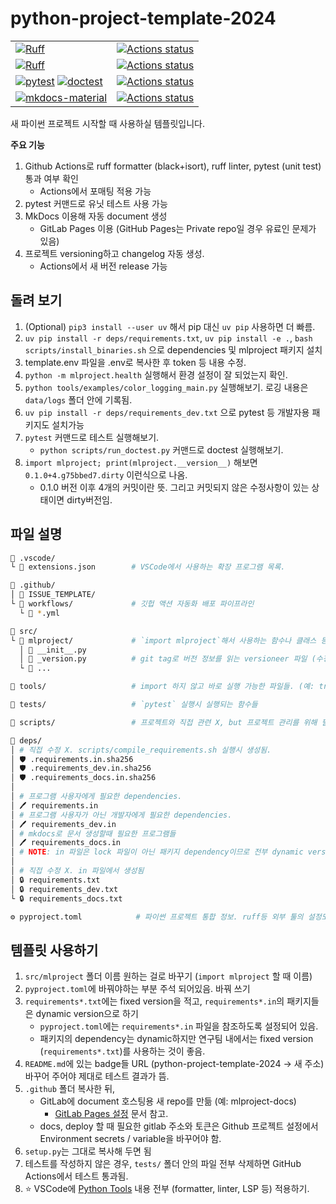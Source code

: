 # python-project-template-2024

|  |  |
|--|--|
|[![Ruff](https://img.shields.io/endpoint?url=https://raw.githubusercontent.com/astral-sh/ruff/main/assets/badge/v2.json)](https://github.com/astral-sh/ruff)|[![Actions status](https://github.com/deargen/python-project-template-2024/workflows/Style%20checking/badge.svg)](https://github.com/deargen/python-project-template-2024/actions)|
| [![Ruff](https://img.shields.io/endpoint?url=https://raw.githubusercontent.com/astral-sh/ruff/main/assets/badge/v2.json)](https://github.com/astral-sh/ruff) | [![Actions status](https://github.com/deargen/python-project-template-2024/workflows/Linting/badge.svg)](https://github.com/deargen/python-project-template-2024/actions) |
| [![pytest](https://img.shields.io/badge/pytest-black)](https://github.com/pytest-dev/pytest) [![doctest](https://img.shields.io/badge/doctest-black)](https://docs.python.org/3/library/doctest.html) | [![Actions status](https://github.com/deargen/python-project-template-2024/workflows/Tests/badge.svg)](https://github.com/deargen/python-project-template-2024/actions) |
| [![mkdocs-material](https://img.shields.io/badge/docs-mkdocs_material-blue)](https://github.com/squidfunk/mkdocs-material) | [![Actions status](https://github.com/deargen/python-project-template-2024/workflows/Deploy%20docs/badge.svg)](https://github.com/deargen/python-project-template-2024/actions) |

새 파이썬 프로젝트 시작할 때 사용하실 템플릿입니다.

**주요 기능**

1. Github Actions로 ruff formatter (black+isort), ruff linter, pytest (unit test) 통과 여부 확인
    - Actions에서 포매팅 적용 가능 
2. pytest 커맨드로 유닛 테스트 사용 가능
3. MkDocs 이용해 자동 document 생성  
    - GitLab Pages 이용 (GitHub Pages는 Private repo일 경우 유료인 문제가 있음)
4. 프로젝트 versioning하고 changelog 자동 생성.
    - Actions에서 새 버전 release 가능

## 돌려 보기

1. (Optional) `pip3 install --user uv` 해서 pip 대신 `uv pip` 사용하면 더 빠름.
2. `uv pip install -r deps/requirements.txt`, `uv pip install -e .`, `bash scripts/install_binaries.sh` 으로 dependencies 및 mlproject 패키지 설치
3. template.env 파일을 .env로 복사한 후 token 등 내용 수정.
4. `python -m mlproject.health` 실행해서 환경 설정이 잘 되었는지 확인.
5. `python tools/examples/color_logging_main.py` 실행해보기. 로깅 내용은 `data/logs` 폴더 안에 기록됨.
6. `uv pip install -r deps/requirements_dev.txt` 으로 pytest 등 개발자용 패키지도 설치가능
7. `pytest` 커맨드로 테스트 실행해보기.
    - `python scripts/run_doctest.py` 커맨드로 doctest 실행해보기.
8. `import mlproject; print(mlproject.__version__)` 해보면 `0.1.0+4.g75bbed7.dirty` 이런식으로 나옴.  
    - 0.1.0 버전 이후 4개의 커밋이란 뜻. 그리고 커밋되지 않은 수정사항이 있는 상태이면 dirty버전임.

## 파일 설명

```sh
📂 .vscode/
└ 📄 extensions.json        # VSCode에서 사용하는 확장 프로그램 목록.

📂 .github/
│ 📂 ISSUE_TEMPLATE/
└ 📂 workflows/             # 깃헙 액션 자동화 배포 파이프라인
  └ 📄 *.yml

📂 src/
└ 📂 mlproject/             # `import mlproject`해서 사용하는 함수나 클래스 등 정의하는 곳
  │ 🐍 __init__.py
  │ 🐍 _version.py          # git tag로 버전 정보를 읽는 versioneer 파일 (수정X)
  └ 🐍 ...

📂 tools/                   # import 하지 않고 바로 실행 가능한 파일들. (예: train.py)

📂 tests/                   # `pytest` 실행시 실행되는 함수들

📂 scripts/                 # 프로젝트와 직접 관련 X, but 프로젝트 관리를 위해 필요

📂 deps/
│ # 직접 수정 X. scripts/compile_requirements.sh 실행시 생성됨.
│ 🛡️ .requirements.in.sha256
│ 🛡️ .requirements_dev.in.sha256
│ 🛡️ .requirements_docs.in.sha256
│
│ # 프로그램 사용자에게 필요한 dependencies.
│ 🖊️ requirements.in
│ # 프로그램 사용자가 아닌 개발자에게 필요한 dependencies.
│ 🖊️ requirements_dev.in
│ # mkdocs로 문서 생성할때 필요한 프로그램들
│ 🖊️ requirements_docs.in
│ # NOTE: in 파일은 lock 파일이 아닌 패키지 dependency이므로 전부 dynamic version으로 작성해야함.
│
│ # 직접 수정 X. in 파일에서 생성됨
│ 🔒 requirements.txt
│ 🔒 requirements_dev.txt
└ 🔒 requirements_docs.txt

⚙️ pyproject.toml            # 파이썬 프로젝트 통합 정보. ruff등 외부 툴의 설정도 포함.
```

## 템플릿 사용하기

1. `src/mlproject` 폴더 이름 원하는 걸로 바꾸기 (`import mlproject` 할 때 이름)
2. `pyproject.toml`에 바꿔야하는 부분 주석 되어있음. 바꿔 쓰기
3. `requirements*.txt`에는 fixed version을 적고, `requirements*.in`의 패키지들은 dynamic version으로 하기
    - `pyproject.toml`에는 `requirements*.in` 파일을 참조하도록 설정되어 있음.
    - 패키지의 dependency는 dynamic하지만 연구팀 내에서는 fixed version (`requirements*.txt`)를 사용하는 것이 좋음.
4. `README.md`에 있는 badge들 URL (python-project-template-2024 -> 새 주소) 바꾸어 주어야 제대로 테스트 결과가 뜸.
5. `.github` 폴더 복사한 뒤,
    - GitLab에 document 호스팅용 새 repo를 만듦 (예: mlproject-docs)
        - [GitLab Pages 설정](https://deargen-ai.gitlab.io/python-project-template-docs/latest/mkdocs/gitlab_pages) 문서 참고.
    - docs, deploy 할 때 필요한 gitlab 주소와 토큰은 Github 프로젝트 설정에서 Environment secrets / variable을 바꾸어야 함.
6. `setup.py`는 그대로 복사해 두면 됨
7. 테스트를 작성하지 않은 경우, `tests/` 폴더 안의 파일 전부 삭제하면 GitHub Actions에서 테스트 통과됨.
8. ⭐ VSCode에 [Python Tools](https://deargen-ai.gitlab.io/python-project-template-docs/latest/python_tools/formatters) 내용 전부 (formatter, linter, LSP 등) 적용하기.
